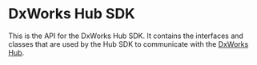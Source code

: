 ﻿# DxWorks Hub SDK

This is the API for the DxWorks Hub SDK. It contains the interfaces and classes that are used by the Hub SDK to communicate with
the [DxWorks Hub](https://github.com/dxworks/dxworks-hub.git).
